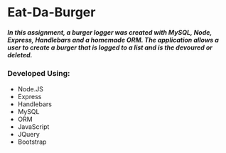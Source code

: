 # Eat-Da-Burger

##### In this assignment, a burger logger was created with MySQL, Node, Express, Handlebars and a homemade ORM. The application allows a user to create a burger that is logged to a list and is the devoured or deleted. 

### Developed Using:
* Node.JS
* Express
* Handlebars
* MySQL
* ORM
* JavaScript
* JQuery
* Bootstrap
